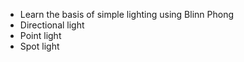 - Learn the basis of simple lighting using Blinn Phong
- Directional light
- Point light
- Spot light